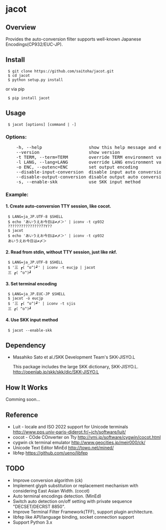 
jacot
=====

Overview
--------
 Provides the auto-conversion filter supports well-known Japanese Encodings(CP932/EUC-JP).

Install
-------

```
 $ git clone https://github.com/saitoha/jacot.git
 $ cd jacot
 $ python setup.py install
```

or via pip

```
 $ pip install jacot
```

Usage
-----

```
 $ jacot [options] [command | -]
```

### Options:
<pre>
    -h, --help                  show this help message and exit
    --version                   show version
    -t TERM, --term=TERM        override TERM environment variable
    -l LANG, --lang=LANG        override LANG environment variable
    -o ENC, --outenc=ENC        set output encoding
    --disable-input-conversion  disable input auto conversion
    --disable-output-conversion disable output auto conversion
    -s, --enable-skk            use SKK input method
</pre>

### Example:

#### 1. Create auto-conversion TTY session, like cocot.

```
 $ LANG=ja_JP.UTF-8 $SHELL
 $ echo 'あいうえお今日は≠〆＞' | iconv -t cp932
 ???????????????́??Y??
 $ jacot
 $ echo 'あいうえお今日は≠〆＞' | iconv -t cp932
 あいうえお今日は≠〆＞
```

#### 2. Read from stdin, without TTY session, just like nkf.

```
 $ LANG=ja_JP.UTF-8 $SHELL
 $ '三 ┏( ^o^)┛' | iconv -t eucjp | jacot
 三 ┏( ^o^)┛
```

#### 3. Set terminal encoding

```
 $ LANG=ja_JP.EUC-JP $SHELL
 $ jacot -o eucjp
 $ '三 ┏( ^o^)┛' | iconv -t sjis
 三 ┏( ^o^)┛
```

#### 4. Use SKK input method

```
 $ jacot --enable-skk
```

Dependency
----------
 - Masahiko Sato et al./SKK Development Team's SKK-JISYO.L

   This package includes the large SKK dictionary, SKK-JISYO.L.
   http://openlab.jp/skk/skk/dic/SKK-JISYO.L

How It Works
------------
Comming soon...

Reference
---------
 - Luit - locale and ISO 2022 support for Unicode terminals http://www.pps.univ-paris-diderot.fr/~jch/software/luit/
 - cocot - COde COnverter on Tty http://vmi.jp/software/cygwin/cocot.html
 - cygwin ck terminal emulator http://www.geocities.jp/meir000/ck/ 
 - Unicode Text Editor MinEd http://towo.net/mined/
 - libfep https://github.com/ueno/libfep

TODO
-----
 - Improve conversion algorithm (ck)
 - Implement glyph substitution or replacement mechanism with considering East Asian Width. (cocot)
 - Auto terminal encodings detection. (MinEd)
 - Switch auto detection on/off setting with private sequence "DECSET/DECRST 8850".
 - Improve Terminal Filter Framework(TFF), support plugin architecture.
 - libfep like API/language binding, socket connection support
 - Support Python 3.x


